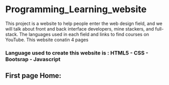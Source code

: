 # Programming_Learning_website


This project is a website to help people enter the web design field, and we will talk about front and back interface developers, mine stackers, and full-stack. The languages ​​used in each field and links to find courses on YouTube.
This website conatin 4 pages

### Language used to create this website is : HTML5 - CSS - Bootsrap - Javascript
## First page Home:
